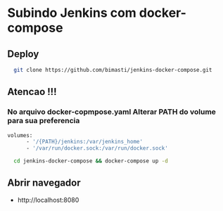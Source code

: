 
# Subindo Jenkins com docker-compose

## Deploy

```bash
  git clone https://github.com/bimasti/jenkins-docker-compose.git 
```

## Atencao !!! 
### No arquivo docker-copmpose.yaml Alterar PATH do volume para sua preferencia

```bash
volumes:
      - '/{PATH}/jenkins:/var/jenkins_home'
      - '/var/run/docker.sock:/var/run/docker.sock'
```

```bash
  cd jenkins-docker-compose && docker-compose up -d
```
## Abrir navegador

- http://localhost:8080
